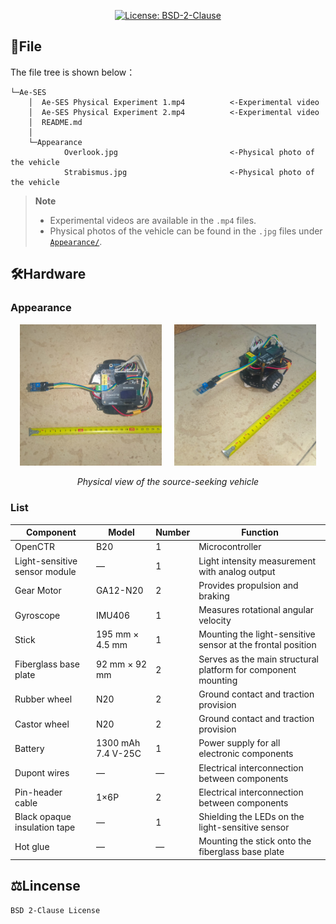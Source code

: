 
<p align="center">
  <a href="LICENSE">
    <img src="https://img.shields.io/badge/License-BSD--2--Clause-blue.svg" alt="License: BSD-2-Clause"/>
  </a>
</p>

## 📂File
The file tree is shown below：
```
└─Ae-SES
    │  Ae-SES Physical Experiment 1.mp4          <-Experimental video
    │  Ae-SES Physical Experiment 2.mp4          <-Experimental video
    │  README.md
    │
    └─Appearance
            Overlook.jpg                         <-Physical photo of the vehicle
            Strabismus.jpg                       <-Physical photo of the vehicle
```
> **Note**  
> - Experimental videos are available in the `.mp4` files.  
> - Physical photos of the vehicle can be found in the `.jpg` files under [`Appearance/`](Appearance).

## 🛠️Hardware
### Appearance

<p align="center">
  <img src="https://github.com/Autonomous-Source-Seeking-Team-ASST/Experimental_Media/blob/main/Ae-SES/Appearance/Overlook.jpg" width="45%" alt="Top view"/>
&nbsp; &nbsp;
  <img src="https://github.com/Autonomous-Source-Seeking-Team-ASST/Experimental_Media/blob/main/Ae-SES/Appearance/Strabismus.jpg" width="45%" alt="Oblique view"/>
</p>
<p align="center">
  <em>Physical view of the source-seeking vehicle</em>
</p>

### List

| Component | Model | Number | Function |
|-----------|-------|--------|----------|
| OpenCTR | B20 | 1 | Microcontroller |
| Light-sensitive sensor module | — | 1 | Light intensity measurement with analog output |
| Gear Motor | GA12-N20 | 2 | Provides propulsion and braking |
| Gyroscope | IMU406 | 1 | Measures rotational angular velocity |
| Stick | 195 mm × 4.5 mm | 1 | Mounting the light-sensitive sensor at the frontal position |
| Fiberglass base plate | 92 mm × 92 mm | 2 | Serves as the main structural platform for component mounting |
| Rubber wheel | N20 | 2 | Ground contact and traction provision |
| Castor wheel | N20 | 2 | Ground contact and traction provision |
| Battery | 1300 mAh 7.4 V-25C | 1 | Power supply for all electronic components |
| Dupont wires | — | — | Electrical interconnection between components |
| Pin-header cable | 1×6P | 2 | Electrical interconnection between components |
| Black opaque insulation tape | — | 1 | Shielding the LEDs on the light-sensitive sensor |
| Hot glue | — | — | Mounting the stick onto the fiberglass base plate |

## ⚖️Lincense

```
BSD 2-Clause License
```
